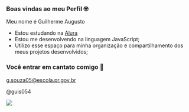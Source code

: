 ### Boas vindas ao meu Perfil 🤓

Meu nome é Guilherme Augusto 

- Estou estudando na [Alura](https://ww.alura.com.br)
- Estou me desenvolvendo na linguagem JavaScript;
- Utilizo esse espaço para minha organização e compartilhamento dos meus projetos desenvolvidos;

### Você entrar em cantato comigo 📧

g.souza05@escola.pr.gov.br

@guis054

![](https://media.tenor.com/hFdMyZXsZXoAAAAC/dslr-funny.gif)

